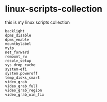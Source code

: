 # linux-scripts-collection

this is my linux scripts collection

```
backlight
dpms_disable
dpms_enable
mountbylabel
myip
net_forward
remount_rw
resolv_setup
sys_drop_cache
system-efi
system.poweroff
temp_disks_smart
video_grab
video_grab_full
video_grab_region
video_grab_win_fix
```

